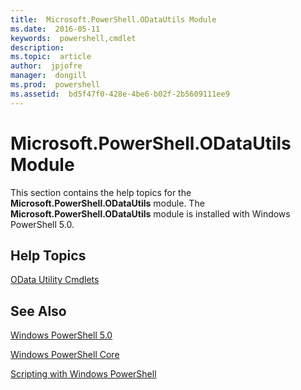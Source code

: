 ```yaml
---
title:  Microsoft.PowerShell.ODataUtils Module
ms.date:  2016-05-11
keywords:  powershell,cmdlet
description:  
ms.topic:  article
author:  jpjofre
manager:  dongill
ms.prod:  powershell
ms.assetid:  bd5f47f0-428e-4be6-b02f-2b5609111ee9
---
```


# Microsoft.PowerShell.ODataUtils Module
This section contains the help topics for the **Microsoft.PowerShell.ODataUtils** module. The **Microsoft.PowerShell.ODataUtils** module is installed with Windows PowerShell 5.0.

## Help Topics
[OData Utility Cmdlets](http://technet.microsoft.com/library/dn818506(v=wps.640).aspx)

## See Also
[Windows PowerShell 5.0](Windows-PowerShell-5.0.md)

[Windows PowerShell Core](https://technet.microsoft.com/en-us/library/4b75f1e4-f327-48f3-92ab-bf5435094d41)

[Scripting with Windows PowerShell](../../getting-started/fundamental/Scripting-with-Windows-PowerShell.md)

